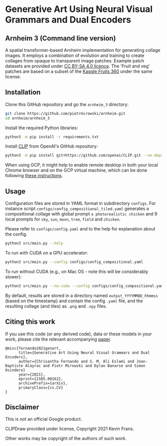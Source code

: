 # Generative Art Using Neural Visual Grammars and Dual Encoders

## Arnheim 3 (Command line version)

A spatial transformer-based Arnheim implementation for generating collage images.
It employs a combination of evolution and training to create collages from
opaque to transparent image patches. Example patch datasets are provided under
[CC BY-SA 4.0 licence](https://creativecommons.org/licenses/by-sa/4.0/).
The 'Fruit and veg' patches are based on a subset of the
[Kaggle Fruits 360](https://www.kaggle.com/moltean/fruits) under the same
license.

## Installation

Clone this GitHub repository and go the `arnheim_3` directory:
```sh
git clone https://github.com/piotrmirowski/arnheim.git
cd arnheim/arnheim_3
```

Install the required Python libraries:
```sh
python3 -m pip install -r requirements.txt
```

Install [CLIP](https://github.com/openai/CLIP) from OpenAI's GitHub repository:
```sh
python3 -m pip install git+https://github.com/openai/CLIP.git --no-deps
```

When using GCP, it might help to enable remote desktop in both your local Chrome browser and on the GCP virtual machine, which can be done following [these instructions](https://cloud.google.com/architecture/chrome-desktop-remote-on-compute-engine#cinnamon).

## Usage

Configuration files are stored in YAML format in subdirectory `configs`. For instance script `configs/config_compositional_tiled.yaml` generates a composttional collage with global prompt `a photorealistic chicken` and 9 local prompts for `sky`, `sun`, `moon`, `tree`, `field` and `chicken`.

Please refer to `configs/config.yaml` and to the help for explanation about the config.
```sh
python3 src/main.py --help
```

To run with CUDA on a GPU accelerator:
```sh
python3 src/main.py --config configs/config_compositional.yaml
```

To run without CUDA (e.g., on Mac OS - note this will be considerably slower):
```sh
python3 src/main.py --no-cuda --config configs/config_compositional.yaml
```

By default, results are stored in a directory named `output_YYYYMMDD_hhmmss` (based on the timestamp) and contain the config `.yaml` file, and the resulting collage (and tiles) as `.png` and `.npy` files.

## Citing this work

If you use this code (or any derived code), data or these models in your work,
please cite the relevant accompanying [paper](https://arxiv.org/abs/2105.00162).

```
@misc{fernando2021genart,
      title={Generative Art Using Neural Visual Grammars and Dual Encoders},
      author={Chrisantha Fernando and S. M. Ali Eslami and Jean-Baptiste Alayrac and Piotr Mirowski and Dylan Banarse and Simon Osindero}
      year={2021},
      eprint={2105.00162},
      archivePrefix={arXiv},
      primaryClass={cs.CV}
}
```

## Disclaimer

This is not an official Google product.

CLIPDraw provided under license, Copyright 2021 Kevin Frans.

Other works may be copyright of the authors of such work.
